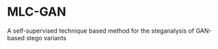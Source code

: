 # MLC-GAN
A self-supervised technique based method for the steganalysis of GAN-based stego variants
